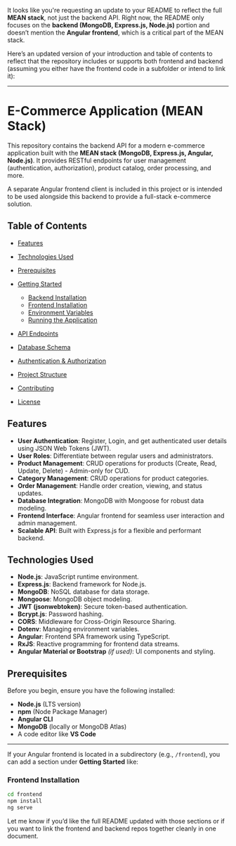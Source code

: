 It looks like you're requesting an update to your README to reflect the full **MEAN stack**, not just the backend API. Right now, the README only focuses on the **backend (MongoDB, Express.js, Node.js)** portion and doesn’t mention the **Angular frontend**, which is a critical part of the MEAN stack.

Here’s an updated version of your introduction and table of contents to reflect that the repository includes or supports both frontend and backend (assuming you either have the frontend code in a subfolder or intend to link it):

---

# E-Commerce Application (MEAN Stack)

This repository contains the backend API for a modern e-commerce application built with the **MEAN stack (MongoDB, Express.js, Angular, Node.js)**. It provides RESTful endpoints for user management (authentication, authorization), product catalog, order processing, and more.

A separate Angular frontend client is included in this project or is intended to be used alongside this backend to provide a full-stack e-commerce solution.

## Table of Contents

* [Features](#features)
* [Technologies Used](#technologies-used)
* [Prerequisites](#prerequisites)
* [Getting Started](#getting-started)

  * [Backend Installation](#backend-installation)
  * [Frontend Installation](#frontend-installation)
  * [Environment Variables](#environment-variables)
  * [Running the Application](#running-the-application)
* [API Endpoints](#api-endpoints)
* [Database Schema](#database-schema)
* [Authentication & Authorization](#authentication--authorization)
* [Project Structure](#project-structure)
* [Contributing](#contributing)
* [License](#license)

## Features

* **User Authentication**: Register, Login, and get authenticated user details using JSON Web Tokens (JWT).
* **User Roles**: Differentiate between regular users and administrators.
* **Product Management**: CRUD operations for products (Create, Read, Update, Delete) - Admin-only for CUD.
* **Category Management**: CRUD operations for product categories.
* **Order Management**: Handle order creation, viewing, and status updates.
* **Database Integration**: MongoDB with Mongoose for robust data modeling.
* **Frontend Interface**: Angular frontend for seamless user interaction and admin management.
* **Scalable API**: Built with Express.js for a flexible and performant backend.

## Technologies Used

* **Node.js**: JavaScript runtime environment.
* **Express.js**: Backend framework for Node.js.
* **MongoDB**: NoSQL database for data storage.
* **Mongoose**: MongoDB object modeling.
* **JWT (jsonwebtoken)**: Secure token-based authentication.
* **Bcrypt.js**: Password hashing.
* **CORS**: Middleware for Cross-Origin Resource Sharing.
* **Dotenv**: Managing environment variables.
* **Angular**: Frontend SPA framework using TypeScript.
* **RxJS**: Reactive programming for frontend data streams.
* **Angular Material or Bootstrap** *(if used)*: UI components and styling.

## Prerequisites

Before you begin, ensure you have the following installed:

* **Node.js** (LTS version)
* **npm** (Node Package Manager)
* **Angular CLI**
* **MongoDB** (locally or MongoDB Atlas)
* A code editor like **VS Code**

---

If your Angular frontend is located in a subdirectory (e.g., `/frontend`), you can add a section under **Getting Started** like:

### Frontend Installation

```bash
cd frontend
npm install
ng serve
```

Let me know if you’d like the full README updated with those sections or if you want to link the frontend and backend repos together cleanly in one document.
